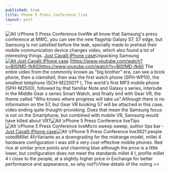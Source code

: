 ```yaml
---
published: true
title: Phone 5 Press Conference live
layout: post
---
```

![Alt \rPhone 5 Press Conference live](https://c2.staticflickr.com/2/1699/25138235145_58b27d24fb_b.jpg)We all know that Samsung\'s press conference at MWC, you can see the new flagship Galaxy S7, S7 edge, but Samsung is not satisfied before the leak, specially made to preheat their mobile communication device changes video, which also found a lot of interesting things. [Just Cavalli iPhone case](http://www.nodcase.com/just-cavalli-iphone-5-case-leopard-p-3043.html)Unpacking Samsung[![Alt Just Cavalli iPhone case](http://www.nodcase.com/images/large/iphone5/just_cavalli_ip3303_lrg.jpg)](http://www.nodcase.com/just-cavalli-iphone-5-case-leopard-p-3043.html) [https://www.youtube.com/watch?v=BISfMD-fk6I](https://www.youtube.com/watch?v=BISfMD-fk6I) The entire video from the commonly known as \"big brother\" era, can see a brick phone, then a clamshell, then was the first watch phone (SPH-WP10), the smallest telephone (SCH-M2200?? ), The world\'s first MP3 mobile phone (SPH-M2500), followed by that familiar Note and Galaxy s series, interlude in the Middle Gear s series Smart Watch, and finally end with Gear VR, the theme called \"Who knows where progress will take us\".Although there is no information on the S7, but Gear VR booking S7 will be attached in this case, video ending quite thought-provoking. Does that mean the Samsung focus is not on the Smartphone, but combined with mobile VR, Samsung would have killed about VR?![Alt \rPhone 5 Press Conference live](https://c2.staticflickr.com/2/1517/24511386583_b57331952c_z.jpg)Tips![Alt \rPhone 5 Press Conference live](https://c2.staticflickr.com/2/1649/25111906746_68d050370e_m.jpg)Micro sweep sweep, author tips bar - [Just Cavalli iPhone case](http://marcjacobsweb.tumblr.com/post/137138348656/chao-zhou-hongyi-or-a-dragons-when-sina-ceo)![Alt \rPhone 5 Press Conference live](https://c2.staticflickr.com/2/1560/24842592310_b0a387ee6d.jpg)3621 people votedMillet 4I\rVariants as a downgrading for the midrange model, millet 4 hardware configuration I was still a very cost-effective mobile phones. Red rice at similar price points and charming blue although the price is a little lower, but configuration does not meet the standards millet 4 I, profile millet 4 I close to the people, at a slightly higher price in Exchange for better performance and appearance, so why not?\rView details of the voting >>